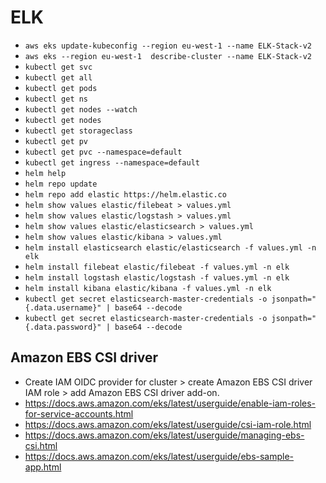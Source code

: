 # ELK

- `aws eks update-kubeconfig --region eu-west-1 --name ELK-Stack-v2`
- `aws eks --region eu-west-1  describe-cluster --name ELK-Stack-v2`
- `kubectl get svc`
- `kubectl get all`
- `kubectl get pods`
- `kubectl get ns`
- `kubectl get nodes --watch`
- `kubectl get nodes`
- `kubectl get storageclass`
- `kubectl get pv`
- `kubectl get pvc --namespace=default`
- `kubectl get ingress --namespace=default`
- `helm help`
- `helm repo update`
- `helm repo add elastic https://helm.elastic.co`
- `helm show values elastic/filebeat > values.yml`
- `helm show values elastic/logstash > values.yml`
- `helm show values elastic/elasticsearch > values.yml`
- `helm show values elastic/kibana > values.yml`
- `helm install elasticsearch elastic/elasticsearch -f values.yml -n elk`
- `helm install filebeat elastic/filebeat -f values.yml -n elk`
- `helm install logstash elastic/logstash -f values.yml -n elk`
- `helm install kibana elastic/kibana -f values.yml -n elk`
- `kubectl get secret elasticsearch-master-credentials -o jsonpath="{.data.username}" | base64 --decode`
- `kubectl get secret elasticsearch-master-credentials -o jsonpath="{.data.password}" | base64 --decode`

## Amazon EBS CSI driver

- Create IAM OIDC provider for cluster > create Amazon EBS CSI driver IAM role > add Amazon EBS CSI driver add-on.
- <https://docs.aws.amazon.com/eks/latest/userguide/enable-iam-roles-for-service-accounts.html>
- <https://docs.aws.amazon.com/eks/latest/userguide/csi-iam-role.html>
- <https://docs.aws.amazon.com/eks/latest/userguide/managing-ebs-csi.html>
- <https://docs.aws.amazon.com/eks/latest/userguide/ebs-sample-app.html>
